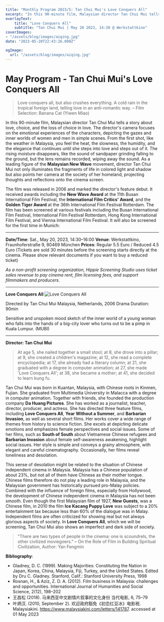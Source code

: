 ```yaml
---
title: "Monthly Program 2023/5: Tan Chui Mui's Love Conquers All"
excerpt: "In this 90-minute film, Malaysian director Tan Chui Mui tells a story about love, choice, and the loss of choice in love."
overlayText:
    title: "Love Conquers All"
    subtitle: "Tan Chui Mui | May 20 2023, 14:30 @ Werkstattkino"
coverImages:
- "/assets/blog/images/aiqing.jpg"
date: "2023-05-20T22:43:26.000Z"

ogImage:
  url: "/assets/blog/images/aiqing.jpg"
---
```


# May Program - Tan Chui Mui's Love Conquers All

> Love conquers all, but also crushes everything. A cold rain in the tropical foreign land, telling love in an anti-romantic way.
> – Film Selection: Banana Cat (Yiwen Miao)

In this 90-minute film, Malaysian director Tan Chui Mui tells a story about love, choice, and the loss of choice in love. The director's camera focuses on the emotional experiences of the characters, depicting the gazes and inner worlds of women and men in simple scenes. From the first shot, like the weather in Malaysia, you feel the heat, the slowness, the humidity, and the elegance that continues until she steps into love and steps out of it. The rising moisture disappears, like the sound of sandpaper grinding falling to the ground, but the lens remains recorded, wiping away the sound. As a leading figure of the **Malaysian New Wave** movement, director Tan Chui Mui not only illuminates the fragments of life in colored light and shadow but also points her camera at the society of her homeland, projecting thoughts and reflections onto the cinema screen.

The film was released in 2006 and marked the director's feature debut. It received awards including the **New Wave Award** at the 11th Busan International Film Festival, the **International Film Critics' Award**, and the **Golden Tiger Award** at the 36th International Film Festival Rotterdam. The film has been screened at various festivals including the Busan International Film Festival, International Film Festival Rotterdam, Hong Kong International Film Festival, and Vienna International Film Festival. It will also be screened for the first time in Munich:

---

**Date/Time**: Sat., May 20, 2023, 14:30–16:00
**Venue**: Werkstattkino, Fraunhoferstraße 9, 80469 München
**Prices**: Regular 5.5 Euro / Reduced 4.5 Euro
(Tickets are sold 30 minutes before the screening starts directly at the cinema. Please show relevant documents if you want to buy a reduced ticket)

*As a non-profit screening organization, Hippie Screening Studio uses ticket sales revenue to pay cinema rent, film licensing fees, and support filmmakers and producers.*

---

**Love Conquers All**
![Love Conquers All](/assets/blog/images/aiqing.jpg)

Directed by Tan Chui Mui
Malaysia, Netherlands, 2006
Drama
Duration: 90min

Sensitive and unspoken mood sketch of the inner world of a young woman who falls into the hands of a big-city lover who turns out to be a pimp in Kuala Lumpur. (MUBI)

---

**Director: Tan Chui Mui**

> At age 5, she nailed together a small stool; at 8, she drove into a pillar; at 9, she created a children's magazine; at 12, she read a complete encyclopedia; at 17, she already had a literary column; at 21, she graduated with a degree in computer animation; at 27, she made 'Love Conquers All'; at 38, she became a mother; at 41, she decided to learn kung fu.

Tan Chui Mui was born in Kuantan, Malaysia, with Chinese roots in Kinmen, Fujian. She graduated from Multimedia University in Malacca with a degree in computer animation. Together with friends, she founded the production company **Da Huang Pictures**. She has worked as a journalist, teacher, director, producer, and actress. She has directed three feature films, including **Love Conquers All**, **Year Without a Summer**, and **Barbarian Invasion**, as well as several short films. Her works cover a wide range of themes from history to science fiction. She excels at depicting delicate emotions and emphasizes female perspectives and social issues. Some of her films, such as **South of South** about Vietnamese Chinese refugees and **Barbarian Invasion** about female self-awareness awakening, highlight social issues. Her style is simple and conveys a grainy atmosphere, with elegant and careful cinematography. Occasionally, her films reveal loneliness and desolation.

This sense of desolation might be related to the situation of Chinese independent cinema in Malaysia. Malaysia has a Chinese population of about 23%, but not all of them have Chinese as their mother tongue. Chinese films therefore do not play a leading role in Malaysia, and the Malaysian government has historically pursued pro-Malay policies. Combined with the influence of foreign films, especially from Hollywood, the development of Chinese independent cinema in Malaysia has not been smooth. Even though the first Malaysian film of 1927, **New Guests**, was a Chinese film, in 2010 the film **Ice Kacang Puppy Love** was subject to a 20% entertainment tax because less than 60% of the dialogue was in Malay. Independent films are often criticized for showing real but not always glorious aspects of society. In **Love Conquers All**, which we will be screening, Tan Chui Mui also shows an imperfect and dark side of society.

> "There are two types of people in the cinema: one is scoundrels, the other civilized moviegoers."
> – On the Role of Film in Building Spiritual Civilization, Author: Yan Fengmin

**Bibliography**:

* Gladney, D. C. (1999). Making Majorities: Constituting the Nation in Japan, Korea, China, Malaysia, Fiji, Turkey, and the United States. Edited by Dru C. Gladney. Stanford, Calif.: Stanford University Press, 1998
* Rosnan, H., & Aziz, Z. D. A. (2012). Film business in Malaysia: challenges and opportunities. International Journal of Humanities and Social Science, 2(12), 198–202
* 王昌松 (2018). 马来西亚中文剧情片叙事的文化身份 当代电影, 6, 75–79
* 叶炳汉. (2010, September 2). 欢迎政府豁免《初恋红豆冰》电影税. Malaysiakini. https://www.malaysiakini.com/letters/141787. accessed at 01 May 2023 